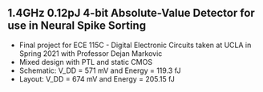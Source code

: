 ## 1.4GHz 0.12pJ 4-bit Absolute-Value Detector for use in Neural Spike Sorting

- Final project for ECE 115C - Digital Electronic Circuits taken at UCLA in Spring 2021 with Professor Dejan Markovic 
- Mixed design with PTL and static CMOS
- Schematic: V_DD = 571 mV and Energy = 119.3 fJ 
- Layout: V_DD = 674 mV and Energy = 205.15 fJ
